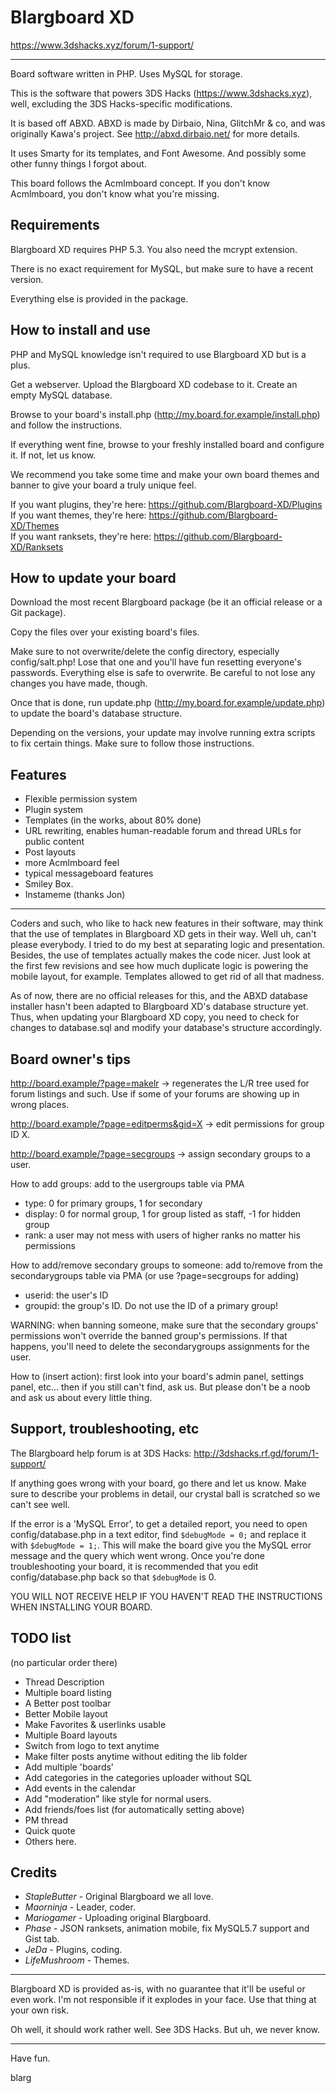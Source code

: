 # Blargboard XD

https://www.3dshacks.xyz/forum/1-support/

-------------------------------------------------------------------------------

Board software written in PHP. Uses MySQL for storage.

This is the software that powers 3DS Hacks (https://www.3dshacks.xyz), well,
excluding the 3DS Hacks-specific modifications.

It is based off ABXD. ABXD is made by Dirbaio, Nina, GlitchMr & co, and was originally
Kawa's project. See http://abxd.dirbaio.net/ for more details.

It uses Smarty for its templates, and Font Awesome. And possibly some other funny things 
I forgot about.

This board follows the Acmlmboard concept. If you don't know Acmlmboard, you don't know what you're missing.

## Requirements

Blargboard XD requires PHP 5.3. You also need the mcrypt extension.

There is no exact requirement for MySQL, but make sure to have a recent version.

Everything else is provided in the package.

## How to install and use

PHP and MySQL knowledge isn't required to use Blargboard XD but is a plus.

Get a webserver. Upload the Blargboard XD codebase to it. Create an empty MySQL database.

Browse to your board's install.php (http://my.board.for.example/install.php) and follow the instructions.

If everything went fine, browse to your freshly installed board and configure it. If not, let us know.

We recommend you take some time and make your own board themes and banner to give your board a truly unique feel.

If you want plugins, they're here: https://github.com/Blargboard-XD/Plugins      
If you want themes, they're here: https://github.com/Blargboard-XD/Themes     
If you want ranksets, they're here: https://github.com/Blargboard-XD/Ranksets

## How to update your board

Download the most recent Blargboard package (be it an official release or a Git package).

Copy the files over your existing board's files.

Make sure to not overwrite/delete the config directory, especially config/salt.php! Lose that one and you'll have fun resetting everyone's passwords.
Everything else is safe to overwrite. Be careful to not lose any changes you have made, though.

Once that is done, run update.php (http://my.board.for.example/update.php) to update the board's database structure.

Depending on the versions, your update may involve running extra scripts to fix certain things. Make sure to follow those instructions.

## Features

 * Flexible permission system
 * Plugin system
 * Templates (in the works, about 80% done)
 * URL rewriting, enables human-readable forum and thread URLs for public content
 * Post layouts
 * more Acmlmboard feel
 * typical messageboard features
 * Smiley Box.
 * Instameme (thanks Jon)

-------------------------------------------------------------------------------

Coders and such, who like to hack new features in their software, may think that the use
of templates in Blargboard XD gets in their way. Well uh, can't please everybody. I tried to
do my best at separating logic and presentation. Besides, the use of templates actually
makes the code nicer. Just look at the first few revisions and see how much duplicate logic
is powering the mobile layout, for example. Templates allowed to get rid of all that madness.

As of now, there are no official releases for this, and the ABXD database installer hasn't
been adapted to Blargboard XD's database structure yet. Thus, when updating your Blargboard XD
copy, you need to check for changes to database.sql and modify your database's structure
accordingly.

## Board owner's tips

http://board.example/?page=makelr -> regenerates the L/R tree used for forum listings and such.
Use if some of your forums are showing up in wrong places.

http://board.example/?page=editperms&gid=X -> edit permissions for group ID X.

http://board.example/?page=secgroups -> assign secondary groups to a user.


How to add groups: add to the usergroups table via PMA
 * type: 0 for primary groups, 1 for secondary
 * display: 0 for normal group, 1 for group listed as staff, -1 for hidden group
 * rank: a user may not mess with users of higher ranks no matter his permissions

 
How to add/remove secondary groups to someone: add to/remove from the secondarygroups table via PMA (or use ?page=secgroups for adding)
 * userid: the user's ID
 * groupid: the group's ID. Do not use the ID of a primary group!
 
WARNING: when banning someone, make sure that the secondary groups' permissions won't override the banned group's permissions. If that happens, you'll need to delete the secondarygroups assignments for the user.


How to (insert action): first look into your board's admin panel, settings panel, etc... then if you still can't find, ask us. But please don't be a noob and ask us about every little thing.

## Support, troubleshooting, etc

The Blargboard help forum is at 3DS Hacks: http://3dshacks.rf.gd/forum/1-support/

If anything goes wrong with your board, go there and let us know. Make sure to describe your problems in detail, our crystal ball is scratched so we can't see well.

If the error is a 'MySQL Error', to get a detailed report, you need to open config/database.php in a text editor, find `$debugMode = 0;` and replace it with `$debugMode = 1;`. 
This will make the board give you the MySQL error message and the query which went wrong. Once you're done troubleshooting your board, it is recommended that you edit config/database.php back so that `$debugMode` is 0.

YOU WILL NOT RECEIVE HELP IF YOU HAVEN'T READ THE INSTRUCTIONS WHEN INSTALLING YOUR BOARD.

## TODO list

(no particular order there)

 * Thread Description
 * Multiple board listing
 * A Better post toolbar 
 * Better Mobile layout
 * Make Favorites & userlinks usable 
 * Multiple Board layouts
 * Switch from logo to text anytime
 * Make filter posts anytime without editing the lib folder
 * Add multiple 'boards'
 * Add categories in the categories uploader without SQL
 * Add events in the calendar
 * Add "moderation" like style for normal users.
 * Add friends/foes list (for automatically setting above)
 * PM thread
 * Quick quote
 * Others here.
 
## Credits

 * *StapleButter* - Original Blargboard we all love.
 * *Maorninja* - Leader, coder.
 * *Mariogamer* - Uploading original Blargboard.
 * *Phase* - JSON ranksets, animation mobile, fix MySQL5.7 support and Gist tab.
 * *JeDa* - Plugins, coding.
 * *LifeMushroom* - Themes.

-------------------------------------------------------------------------------

Blargboard XD is provided as-is, with no guarantee that it'll be useful or even work. I'm not
responsible if it explodes in your face. Use that thing at your own risk.

Oh well, it should work rather well. See 3DS Hacks. But uh, we never know.

-------------------------------------------------------------------------------

Have fun.

blarg
